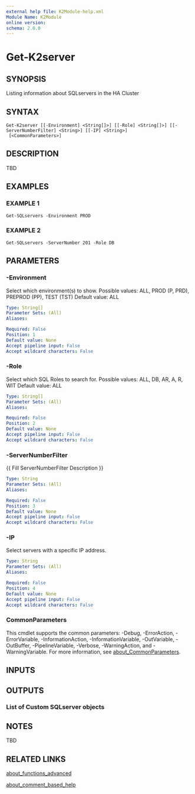 ```yaml
---
external help file: K2Module-help.xml
Module Name: K2Module
online version:
schema: 2.0.0
---
```


# Get-K2server

## SYNOPSIS
Listing information about SQLservers in the HA Cluster

## SYNTAX

```
Get-K2server [[-Environment] <String[]>] [[-Role] <String[]>] [[-ServerNumberFilter] <String>] [[-IP] <String>]
 [<CommonParameters>]
```

## DESCRIPTION
TBD

## EXAMPLES

### EXAMPLE 1
```
Get-SQLservers -Environment PROD
```

### EXAMPLE 2
```
Get-SQLservers -ServerNumber 201 -Role DB
```

## PARAMETERS

### -Environment
Select which environment(s) to show.
Possible values: ALL, PROD (P, PRD), PREPROD (PP), TEST (TST)
Default value: ALL

```yaml
Type: String[]
Parameter Sets: (All)
Aliases:

Required: False
Position: 1
Default value: None
Accept pipeline input: False
Accept wildcard characters: False
```

### -Role
Select which SQL Roles to search for.
Possible values: ALL, DB, AR, A, R, WIT
Default value: ALL

```yaml
Type: String[]
Parameter Sets: (All)
Aliases:

Required: False
Position: 2
Default value: None
Accept pipeline input: False
Accept wildcard characters: False
```

### -ServerNumberFilter
{{ Fill ServerNumberFilter Description }}

```yaml
Type: String
Parameter Sets: (All)
Aliases:

Required: False
Position: 3
Default value: None
Accept pipeline input: False
Accept wildcard characters: False
```

### -IP
Select servers with a specific IP address.

```yaml
Type: String
Parameter Sets: (All)
Aliases:

Required: False
Position: 4
Default value: None
Accept pipeline input: False
Accept wildcard characters: False
```

### CommonParameters
This cmdlet supports the common parameters: -Debug, -ErrorAction, -ErrorVariable, -InformationAction, -InformationVariable, -OutVariable, -OutBuffer, -PipelineVariable, -Verbose, -WarningAction, and -WarningVariable. For more information, see [about_CommonParameters](http://go.microsoft.com/fwlink/?LinkID=113216).

## INPUTS

## OUTPUTS

### List of Custom SQLserver objects
## NOTES
TBD

## RELATED LINKS

[about_functions_advanced]()

[about_comment_based_help]()

